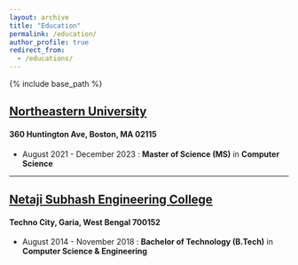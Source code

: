 ```yaml
---
layout: archive
title: "Education"
permalink: /education/
author_profile: true
redirect_from:
  - /educations/
---
```


{% include base_path %}

## [Northeastern University](https://www.northeastern.edu/)
#### 360 Huntington Ave, Boston, MA 02115
- August 2021 - December 2023 : **Master of Science (MS)** in **Computer Science**

---

## [Netaji Subhash Engineering College](https://www.nsec.ac.in/)
#### Techno City, Garia, West Bengal 700152
- August 2014 - November 2018 : **Bachelor of Technology (B.Tech)** in **Computer Science & Engineering**

